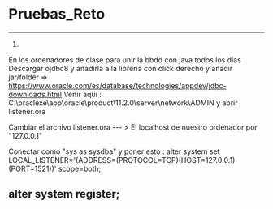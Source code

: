 # Pruebas_Reto
--------------------------------------------------------------------------------
1.
En los ordenadores de clase para unir la bbdd con java todos los dias
Descargar ojdbc8 y añadirla a la libreria con click derecho y añadir jar/folder => https://www.oracle.com/es/database/technologies/appdev/jdbc-downloads.html
Venir aquí :  C:\oraclexe\app\oracle\product\11.2.0\server\network\ADMIN y abrir listener.ora

Cambiar el archivo listener.ora --- > El localhost de nuestro ordenador por "127.0.0.1"

Conectar como "sys as sysdba" y poner esto :
alter system set LOCAL_LISTENER='(ADDRESS=(PROTOCOL=TCP)(HOST=127.0.0.1)(PORT=1521))' scope=both;

alter system register;
--------------------------------------------------------------------------------
